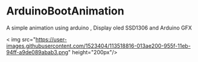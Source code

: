 # ArduinoBootAnimation
 A simple animation using arduino , Display oled SSD1306 and Arduino GFX
 
 
 < img src="https://user-images.githubusercontent.com/1523404/113518816-013ae200-955f-11eb-94ff-a9de089abab3.png" height="200px"/>
